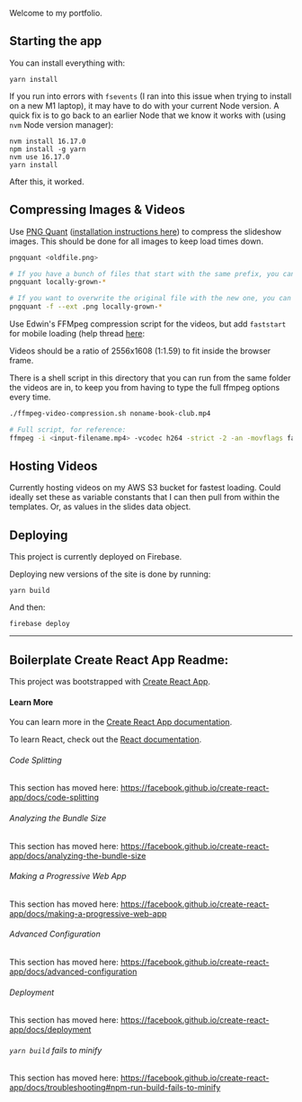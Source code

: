 Welcome to my portfolio.

## Starting the app

You can install everything with:

```
yarn install
```

If you run into errors with `fsevents` (I ran into this issue when trying to install on a new M1 laptop), it may have to do with your current Node version. A quick fix is to go back to an earlier Node that we know it works with (using `nvm` Node version manager):

```
nvm install 16.17.0
npm install -g yarn
nvm use 16.17.0
yarn install
```

After this, it worked.

## Compressing Images & Videos

Use [PNG Quant](https://pngquant.org/) ([installation instructions here](https://pngquant.org/install.html)) to compress the slideshow images. This should be done for all images to keep load times down.

```sh
pngquant <oldfile.png>

# If you have a bunch of files that start with the same prefix, you can use, for instance:
pngquant locally-grown-*

# If you want to overwrite the original file with the new one, you can do:
pngquant -f --ext .png locally-grown-*
```

Use Edwin's FFMpeg compression script for the videos, but add `faststart` for mobile loading (help thread [here](https://stackoverflow.com/questions/10328401/html5-how-to-stream-large-mp4-files):

Videos should be a ratio of 2556x1608 (1:1.59) to fit inside the browser frame.

There is a shell script in this directory that you can run from the same folder the videos are in, to keep you from having to type the full ffmpeg options every time.

```sh
./ffmpeg-video-compression.sh noname-book-club.mp4

# Full script, for reference:
ffmpeg -i <input-filename.mp4> -vcodec h264 -strict -2 -an -movflags faststart <output-filename.mp4>
```

## Hosting Videos

Currently hosting videos on my AWS S3 bucket for fastest loading. Could ideally set these as variable constants that I can then pull from within the templates. Or, as values in the slides data object.

## Deploying

This project is currently deployed on Firebase.

Deploying new versions of the site is done by running:

```
yarn build
```

And then:

```
firebase deploy
```

---

## Boilerplate Create React App Readme:

This project was bootstrapped with [Create React App](https://github.com/facebook/create-react-app).

#### Learn More

You can learn more in the [Create React App documentation](https://facebook.github.io/create-react-app/docs/getting-started).

To learn React, check out the [React documentation](https://reactjs.org/).

###### Code Splitting

This section has moved here: https://facebook.github.io/create-react-app/docs/code-splitting

###### Analyzing the Bundle Size

This section has moved here: https://facebook.github.io/create-react-app/docs/analyzing-the-bundle-size

###### Making a Progressive Web App

This section has moved here: https://facebook.github.io/create-react-app/docs/making-a-progressive-web-app

###### Advanced Configuration

This section has moved here: https://facebook.github.io/create-react-app/docs/advanced-configuration

###### Deployment

This section has moved here: https://facebook.github.io/create-react-app/docs/deployment

###### `yarn build` fails to minify

This section has moved here: https://facebook.github.io/create-react-app/docs/troubleshooting#npm-run-build-fails-to-minify
